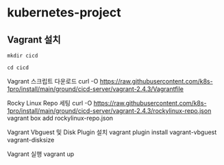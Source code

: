 # kubernetes-project


## Vagrant 설치
```mkdir cicd```

```cd cicd```

Vagrant 스크립트 다운로드
curl -O https://raw.githubusercontent.com/k8s-1pro/install/main/ground/cicd-server/vagrant-2.4.3/Vagrantfile

Rocky Linux Repo 세팅
curl -O https://raw.githubusercontent.com/k8s-1pro/install/main/ground/cicd-server/vagrant-2.4.3/rockylinux-repo.json
vagrant box add rockylinux-repo.json

Vagrant Vbguest 및 Disk Plugin 설치 
vagrant plugin install vagrant-vbguest vagrant-disksize

Vagrant 실행
vagrant up
